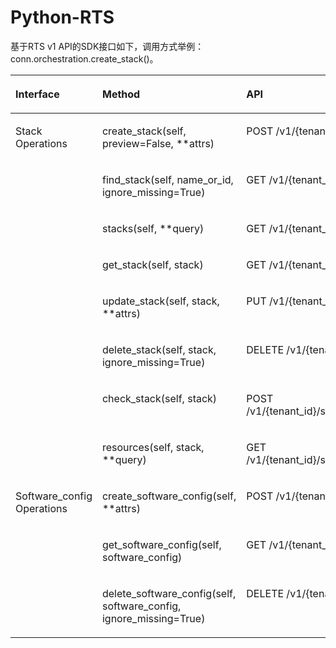 # Python-RTS<a name="ZH-CN_TOPIC_0070868145"></a>

基于RTS v1 API的SDK接口如下，调用方式举例：conn.orchestration.create\_stack\(\)。

<a name="table157611310191613"></a>
<table><thead align="left"><tr id="row4835131011611"><th class="cellrowborder" valign="top" width="19.351935193519353%" id="mcps1.1.4.1.1"><p id="p108351310121619"><a name="p108351310121619"></a><a name="p108351310121619"></a>Interface</p>
</th>
<th class="cellrowborder" valign="top" width="37.2037203720372%" id="mcps1.1.4.1.2"><p id="p683541020166"><a name="p683541020166"></a><a name="p683541020166"></a>Method</p>
</th>
<th class="cellrowborder" valign="top" width="43.444344434443444%" id="mcps1.1.4.1.3"><p id="p18835181031615"><a name="p18835181031615"></a><a name="p18835181031615"></a>API</p>
</th>
</tr>
</thead>
<tbody><tr id="row8835141031614"><td class="cellrowborder" rowspan="8" valign="top" width="19.351935193519353%" headers="mcps1.1.4.1.1 "><p id="p1835510201620"><a name="p1835510201620"></a><a name="p1835510201620"></a>Stack Operations</p>
</td>
<td class="cellrowborder" valign="top" width="37.2037203720372%" headers="mcps1.1.4.1.2 "><p id="p7835710111619"><a name="p7835710111619"></a><a name="p7835710111619"></a>create_stack(self, preview=False, **attrs)</p>
</td>
<td class="cellrowborder" valign="top" width="43.444344434443444%" headers="mcps1.1.4.1.3 "><p id="p13835191061612"><a name="p13835191061612"></a><a name="p13835191061612"></a>POST /v1/{tenant_id}/stacks</p>
</td>
</tr>
<tr id="row168351110131617"><td class="cellrowborder" valign="top" headers="mcps1.1.4.1.1 "><p id="p9835010141619"><a name="p9835010141619"></a><a name="p9835010141619"></a>find_stack(self, name_or_id, ignore_missing=True)</p>
</td>
<td class="cellrowborder" valign="top" headers="mcps1.1.4.1.2 "><p id="p118361210151619"><a name="p118361210151619"></a><a name="p118361210151619"></a>GET /v1/{tenant_id}/stacks</p>
</td>
</tr>
<tr id="row6836181012162"><td class="cellrowborder" valign="top" headers="mcps1.1.4.1.1 "><p id="p158361110121613"><a name="p158361110121613"></a><a name="p158361110121613"></a>stacks(self, **query)</p>
</td>
<td class="cellrowborder" valign="top" headers="mcps1.1.4.1.2 "><p id="p483616102166"><a name="p483616102166"></a><a name="p483616102166"></a>GET /v1/{tenant_id}/stacks</p>
</td>
</tr>
<tr id="row183671016162"><td class="cellrowborder" valign="top" headers="mcps1.1.4.1.1 "><p id="p38362010201614"><a name="p38362010201614"></a><a name="p38362010201614"></a>get_stack(self, stack)</p>
</td>
<td class="cellrowborder" valign="top" headers="mcps1.1.4.1.2 "><p id="p17836151012167"><a name="p17836151012167"></a><a name="p17836151012167"></a>GET /v1/{tenant_id}/stacks/{stack_name}/{stack_id}</p>
</td>
</tr>
<tr id="row1283691010163"><td class="cellrowborder" valign="top" headers="mcps1.1.4.1.1 "><p id="p1883611001617"><a name="p1883611001617"></a><a name="p1883611001617"></a>update_stack(self, stack, **attrs)</p>
</td>
<td class="cellrowborder" valign="top" headers="mcps1.1.4.1.2 "><p id="p18836111013165"><a name="p18836111013165"></a><a name="p18836111013165"></a>PUT /v1/{tenant_id}/stacks/{stack_name}/{stack_id}</p>
</td>
</tr>
<tr id="row1183681014162"><td class="cellrowborder" valign="top" headers="mcps1.1.4.1.1 "><p id="p88361210201615"><a name="p88361210201615"></a><a name="p88361210201615"></a>delete_stack(self, stack, ignore_missing=True)</p>
</td>
<td class="cellrowborder" valign="top" headers="mcps1.1.4.1.2 "><p id="p138361210111611"><a name="p138361210111611"></a><a name="p138361210111611"></a>DELETE /v1/{tenant_id}/stacks/{stack_id}</p>
</td>
</tr>
<tr id="row18361410101619"><td class="cellrowborder" valign="top" headers="mcps1.1.4.1.1 "><p id="p583651081612"><a name="p583651081612"></a><a name="p583651081612"></a>check_stack(self, stack)</p>
</td>
<td class="cellrowborder" valign="top" headers="mcps1.1.4.1.2 "><p id="p15836171091617"><a name="p15836171091617"></a><a name="p15836171091617"></a>POST /v1/{tenant_id}/stacks/{stack_name}/{stack_id}/actions</p>
</td>
</tr>
<tr id="row13836181071615"><td class="cellrowborder" valign="top" headers="mcps1.1.4.1.1 "><p id="p1283613104168"><a name="p1283613104168"></a><a name="p1283613104168"></a>resources(self, stack, **query)</p>
</td>
<td class="cellrowborder" valign="top" headers="mcps1.1.4.1.2 "><p id="p14836191015169"><a name="p14836191015169"></a><a name="p14836191015169"></a>GET /v1/{tenant_id}/stacks/{stack_name}/{stack_id}/resources</p>
</td>
</tr>
<tr id="row7836710151619"><td class="cellrowborder" rowspan="3" valign="top" width="19.351935193519353%" headers="mcps1.1.4.1.1 "><p id="p1483671071614"><a name="p1483671071614"></a><a name="p1483671071614"></a>Software_config Operations</p>
</td>
<td class="cellrowborder" valign="top" width="37.2037203720372%" headers="mcps1.1.4.1.2 "><p id="p1783613108167"><a name="p1783613108167"></a><a name="p1783613108167"></a>create_software_config(self, **attrs)</p>
</td>
<td class="cellrowborder" valign="top" width="43.444344434443444%" headers="mcps1.1.4.1.3 "><p id="p1883611021620"><a name="p1883611021620"></a><a name="p1883611021620"></a>POST /v1/{tenant_id}/software_configs</p>
</td>
</tr>
<tr id="row4836810181619"><td class="cellrowborder" valign="top" headers="mcps1.1.4.1.1 "><p id="p20836171019161"><a name="p20836171019161"></a><a name="p20836171019161"></a>get_software_config(self, software_config)</p>
</td>
<td class="cellrowborder" valign="top" headers="mcps1.1.4.1.2 "><p id="p1083611018163"><a name="p1083611018163"></a><a name="p1083611018163"></a>GET /v1/{tenant_id}/software_configs/{config_id}</p>
</td>
</tr>
<tr id="row483611091618"><td class="cellrowborder" valign="top" headers="mcps1.1.4.1.1 "><p id="p118361109164"><a name="p118361109164"></a><a name="p118361109164"></a>delete_software_config(self, software_config, ignore_missing=True)</p>
</td>
<td class="cellrowborder" valign="top" headers="mcps1.1.4.1.2 "><p id="p9836191091614"><a name="p9836191091614"></a><a name="p9836191091614"></a>DELETE /v1/{tenant_id}/software_configs/{config_id}</p>
</td>
</tr>
</tbody>
</table>

